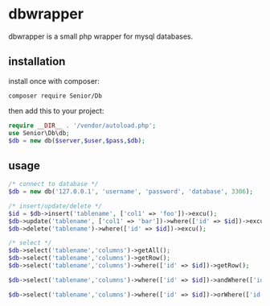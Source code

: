 #  dbwrapper 

dbwrapper is a small php wrapper for mysql databases.

## installation

install once with composer:

```
composer require Senior/Db
```

then add this to your project:

```php
require __DIR__ . '/vendor/autoload.php';
use Senior\Db\db;
$db = new db($server,$user,$pass,$db);
```

## usage

```php
/* connect to database */
$db = new db('127.0.0.1', 'username', 'password', 'database', 3306);

/* insert/update/delete */
$id = $db->insert('tablename', ['col1' => 'foo'])->excu();
$db->update('tablename', ['col1' => 'bar'])->where(['id' => $id])->excu();
$db->delete('tablename')->where(['id' => $id])->excu();

/* select */
$db->select('tablename','columns')->getAll();
$db->select('tablename','columns')->getRow();
$db->select('tablename','columns')->where(['id' => $id])->getRow();

$db->select('tablename','columns')->where(['id' => $id])->andWhere(['id' => $id])->getRow();

$db->select('tablename','columns')->where(['id' => $id])->orWhere(['id' => $id])->getRow();

```

